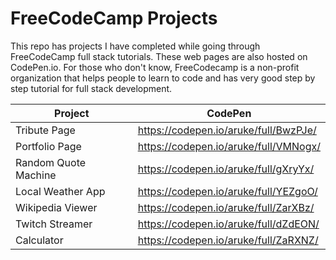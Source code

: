 # FreeCodeCamp Projects
This repo has projects I have completed while going through FreeCodeCamp full stack tutorials. These web pages are also hosted on CodePen.io.
For those who don't know, FreeCodecamp is a non-profit organization that helps people to learn to code and has very good step by step tutorial for full stack development.

Project | CodePen
---|---
Tribute Page | https://codepen.io/aruke/full/BwzPJe/
Portfolio Page | https://codepen.io/aruke/full/VMNogx/
Random Quote Machine | https://codepen.io/aruke/full/gXryYx/
Local Weather App | https://codepen.io/aruke/full/YEZgoO/
Wikipedia Viewer | https://codepen.io/aruke/full/ZarXBz/
Twitch Streamer | https://codepen.io/aruke/full/dZdEON/
Calculator | https://codepen.io/aruke/full/ZaRXNZ/
